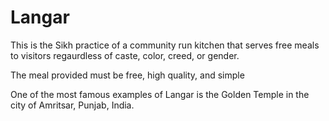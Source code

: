 # Langar

This is the Sikh practice of a community run kitchen that serves free meals to visitors regaurdless of caste, color, creed, or gender.

The meal provided must be free, high quality, and simple

One of the most famous examples of Langar is the Golden Temple in the city of Amritsar, Punjab, India.
